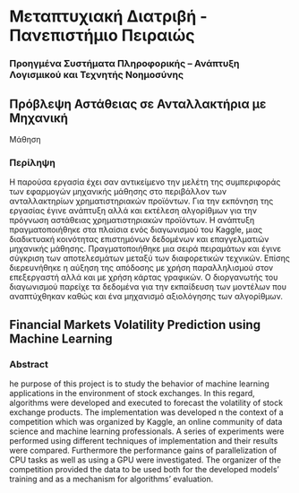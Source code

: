 # Μεταπτυχιακή Διατριβή - Πανεπιστήμιο Πειραιώς 

### Προηγμένα Συστήματα Πληροφορικής – Ανάπτυξη Λογισμικού και Τεχνητής Νοημοσύνης

## Πρόβλεψη Αστάθειας σε Ανταλλακτήρια με Μηχανική
Μάθηση

### Περίληψη

Η παρούσα εργασία έχει σαν αντικείμενο την μελέτη της συμπεριφοράς των εφαρμογών
μηχανικής μάθησης στο περιβάλλον των ανταλλακτηρίων χρηματιστηριακών προϊόντων.
Για την εκπόνηση της εργασίας έγινε ανάπτυξη αλλά και εκτέλεση αλγορίθμων για την
πρόγνωση αστάθειας χρηματιστηριακών προϊόντων. Η ανάπτυξη πραγματοποιήθηκε στα
πλαίσια ενός διαγωνισμού του Kaggle, μιας διαδικτυακή κοινότητας επιστημόνων δεδομένων
και επαγγελματιών μηχανικής μάθησης.
Πραγματοποιήθηκε μια σειρά πειραμάτων και έγινε σύγκριση των αποτελεσμάτων μεταξύ των
διαφορετικών τεχνικών. Επίσης διερευνήθηκε η αύξηση της απόδοσης με χρήση
παραλληλισμού στον επεξεργαστή αλλά και με χρήση κάρτας γραφικών.
Ο διοργανωτής του διαγωνισμού παρείχε τα δεδομένα για την εκπαίδευση των μοντέλων που
αναπτύχθηκαν καθώς και ένα μηχανισμό αξιολόγησης των αλγορίθμων.

## Financial Markets Volatility Prediction using Machine Learning

### Abstract

he purpose of this project is to study the behavior of machine learning applications in the
environment of stock exchanges.
In this regard, algorithms were developed and executed to forecast the volatility of stock
exchange products. The implementation was developed n the context of a competition which
was organized by Kaggle, an online community of data science and machine learning
professionals.
A series of experiments were performed using different techniques of implementation and
their results were compared. Furthermore the performance gains of parallelization of CPU tasks
as well as using a GPU were investigated.
The organizer of the competition provided the data to be used both for the developed models’
training and as a mechanism for algorithms’ evaluation.

